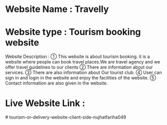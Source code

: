 # Website Name : Travelly
# Website type : Tourism booking website

Website Description :
① This website is about tourism booking. it is a website where people can book travel places.We are travel agency and we offer travel guidelines to our clients
② There are information about our services.
③ There are also information about Our tourist club.
④ User can sign in and login in the website and enjoy the facilities of the website.
⑤ Contact information are also given in the website.


# Live Website Link : 
#   t o u r i s m - o r - d e l i v e r y - w e b s i t e - c l i e n t - s i d e - n u j h a t f a r i h a 0 4 9  
 